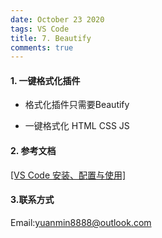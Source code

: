 ```yaml
---
date: October 23 2020
tags: VS Code
title: 7. Beautify
comments: true
---
```


#### 1. 一键格式化插件

- 格式化插件只需要Beautify

- 一键格式化 HTML CSS JS

#### 2. 参考文档

[[VS Code 安装、配置与使用]](https://web-oyster.github.io/2020/10/23/VSCode/Tutorial/VS%20Code%E5%AE%89%E8%A3%85%E3%80%81%E9%85%8D%E7%BD%AE%E4%B8%8E%E4%BD%BF%E7%94%A8/)

#### 3.联系方式

Email:yuanmin8888@outlook.com